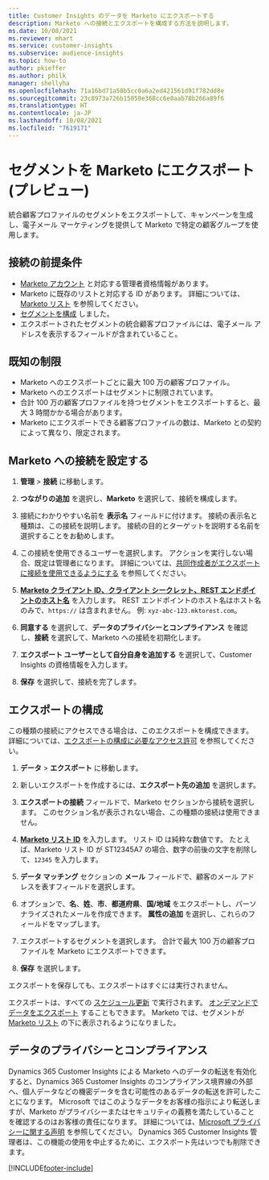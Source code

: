 ```yaml
---
title: Customer Insights のデータを Marketo にエクスポートする
description: Marketo への接続とエクスポートを構成する方法を説明します。
ms.date: 10/08/2021
ms.reviewer: mhart
ms.service: customer-insights
ms.subservice: audience-insights
ms.topic: how-to
author: pkieffer
ms.author: philk
manager: shellyha
ms.openlocfilehash: 71a16bd71a58b5cc0a6a2ed421561d91f782dd8e
ms.sourcegitcommit: 23c8973a726b15050e368cc6e0aab78b266a89f6
ms.translationtype: HT
ms.contentlocale: ja-JP
ms.lasthandoff: 10/08/2021
ms.locfileid: "7619171"
---
```

# <a name="export-segments-to-marketo-preview"></a>セグメントを Marketo にエクスポート (プレビュー)

統合顧客プロファイルのセグメントをエクスポートして、キャンペーンを生成し、電子メール マーケティングを提供して Marketo で特定の顧客グループを使用します。

## <a name="prerequisites-for-connection"></a>接続の前提条件

-   [Marketo アカウント](https://login.marketo.com/) と対応する管理者資格情報があります。
-   Marketo に既存のリストと対応する ID があります。 詳細については、[Marketo リスト](https://docs.marketo.com/display/public/DOCS/Understanding+Static+Lists) を参照してください。
-   [セグメントを構成](segments.md) しました。
-   エクスポートされたセグメントの統合顧客プロファイルには、電子メール アドレスを表示するフィールドが含まれていること。

## <a name="known-limitations"></a>既知の制限

- Marketo へのエクスポートごとに最大 100 万の顧客プロファイル。
- Marketo へのエクスポートはセグメントに制限されています。
- 合計 100 万の顧客プロファイルを持つセグメントをエクスポートすると、最大 3 時間かかる場合があります。 
- Marketo にエクスポートできる顧客プロファイルの数は、Marketo との契約によって異なり、限定されます。

## <a name="set-up-connection-to-marketo"></a>Marketo への接続を設定する

1. **管理** > **接続** に移動します。

1. **つながりの追加** を選択し、**Marketo** を選択して、接続を構成します。

1. 接続にわかりやすい名前を **表示名** フィールドに付けます。 接続の表示名と種類は、この接続を説明します。 接続の目的とターゲットを説明する名前を選択することをお勧めします。

1. この接続を使用できるユーザーを選択します。 アクションを実行しない場合、既定は管理者になります。 詳細については、[共同作成者がエクスポートに接続を使用できるようにする](connections.md#allow-contributors-to-use-a-connection-for-exports) を参照してください。

1. **[Marketo クライアント ID、クライアント シークレット、REST エンドポイントのホスト名](https://developers.marketo.com/rest-api/authentication/)** を入力します。 REST エンドポイントのホスト名はホスト名のみで、`https://` は含まれません。 例: `xyz-abc-123.mktorest.com`。 

1. **同意する** を選択して、**データのプライバシーとコンプライアンス** を確認し、**接続** を選択して、Marketo への接続を初期化します。

1. **エクスポート ユーザーとして自分自身を追加する** を選択して、Customer Insights の資格情報を入力します。

1. **保存** を選択して、接続を完了します。

## <a name="configure-an-export"></a>エクスポートの構成

この種類の接続にアクセスできる場合は、このエクスポートを構成できます。 詳細については、[エクスポートの構成に必要なアクセス許可](export-destinations.md#set-up-a-new-export) を参照してください。

1. **データ** > **エクスポート** に移動します。

1. 新しいエクスポートを作成するには、**エクスポート先の追加** を選択します。

1. **エクスポートの接続** フィールドで、Marketo セクションから接続を選択します。 このセクション名が表示されない場合、この種類の接続は使用できません。

1. **[Marketo リスト ID](https://docs.marketo.com/display/public/DOCS/Understanding+Static+Lists)** を入力します。 リスト ID は純粋な数値です。 たとえば、Marketo リスト ID が ST12345A7 の場合、数字の前後の文字を削除して、`12345` を入力します。 

1. **データ マッチング** セクションの **メール** フィールドで、顧客のメール アドレスを表すフィールドを選択します。 

1. オプションで、**名**、**姓**、**市**、**都道府県**、**国/地域** をエクスポートし、パーソナライズされたメールを作成できます。 **属性の追加** を選択し、これらのフィールドをマップします。

1. エクスポートするセグメントを選択します。 合計で最大 100 万の顧客プロファイルを Marketo にエクスポートできます。

1. **保存** を選択します。

エクスポートを保存しても、エクスポートはすぐには実行されません。

エクスポートは、すべての [スケジュール更新](system.md#schedule-tab) で実行されます。 [オンデマンドでデータをエクスポート](export-destinations.md#run-exports-on-demand) することもできます。 Marketo では、セグメントが [Marketo リスト](https://docs.marketo.com/display/public/DOCS/Understanding+Static+Lists) の下に表示されるようになりました。


## <a name="data-privacy-and-compliance"></a>データのプライバシーとコンプライアンス

Dynamics 365 Customer Insights による Marketo へのデータの転送を有効化すると、Dynamics 365 Customer Insights のコンプライアンス境界線の外部へ、個人データなどの機密データを含む可能性のあるデータの転送を許可したことになります。 Microsoft ではこのようなデータをお客様の指示により転送しますが、Marketo がプライバシーまたはセキュリティの義務を満たしていることを確認するのはお客様の責任になります。 詳細については、[Microsoft プライバシーに関する声明](https://go.microsoft.com/fwlink/?linkid=396732) を参照してください。
Dynamics 365 Customer Insights 管理者は、この機能の使用を中止するために、エクスポート先はいつでも削除できます。


[!INCLUDE[footer-include](../includes/footer-banner.md)]
